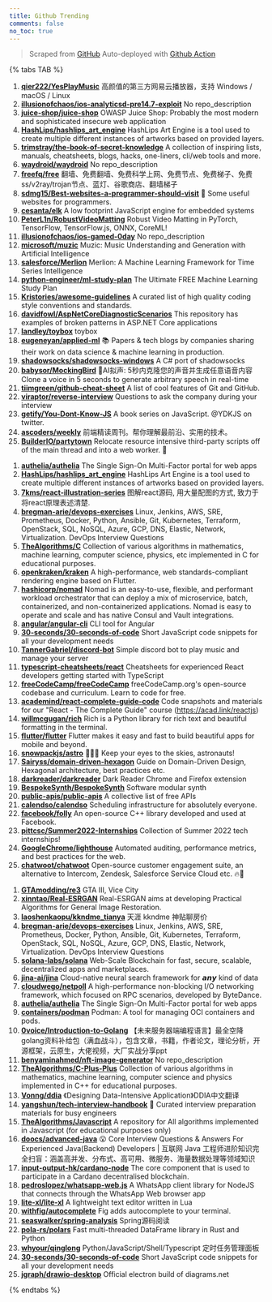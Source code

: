 ```yaml
---
title: Github Trending
comments: false
no_toc: true
---
```


> Scraped from [GitHub](https://github.com/trending)
Auto-deployed with [Github Action](https://docs.github.com/en/actions)

{% tabs TAB %}
<!-- tab Daily -->
1. [**qier222/YesPlayMusic**](https://github.com/qier222/YesPlayMusic)
高颜值的第三方网易云播放器，支持 Windows / macOS / Linux
2. [**illusionofchaos/ios-analyticsd-pre14.7-exploit**](https://github.com/illusionofchaos/ios-analyticsd-pre14.7-exploit)
No repo_description
3. [**juice-shop/juice-shop**](https://github.com/juice-shop/juice-shop)
OWASP Juice Shop: Probably the most modern and sophisticated insecure web application
4. [**HashLips/hashlips_art_engine**](https://github.com/HashLips/hashlips_art_engine)
HashLips Art Engine is a tool used to create multiple different instances of artworks based on provided layers.
5. [**trimstray/the-book-of-secret-knowledge**](https://github.com/trimstray/the-book-of-secret-knowledge)
A collection of inspiring lists, manuals, cheatsheets, blogs, hacks, one-liners, cli/web tools and more.
6. [**waydroid/waydroid**](https://github.com/waydroid/waydroid)
No repo_description
7. [**freefq/free**](https://github.com/freefq/free)
翻墙、免费翻墙、免费科学上网、免费节点、免费梯子、免费ss/v2ray/trojan节点、蓝灯、谷歌商店、翻墙梯子
8. [**sdmg15/Best-websites-a-programmer-should-visit**](https://github.com/sdmg15/Best-websites-a-programmer-should-visit)
🔗 Some useful websites for programmers.
9. [**cesanta/elk**](https://github.com/cesanta/elk)
A low footprint JavaScript engine for embedded systems
10. [**PeterL1n/RobustVideoMatting**](https://github.com/PeterL1n/RobustVideoMatting)
Robust Video Matting in PyTorch, TensorFlow, TensorFlow.js, ONNX, CoreML!
11. [**illusionofchaos/ios-gamed-0day**](https://github.com/illusionofchaos/ios-gamed-0day)
No repo_description
12. [**microsoft/muzic**](https://github.com/microsoft/muzic)
Muzic: Music Understanding and Generation with Artificial Intelligence
13. [**salesforce/Merlion**](https://github.com/salesforce/Merlion)
Merlion: A Machine Learning Framework for Time Series Intelligence
14. [**python-engineer/ml-study-plan**](https://github.com/python-engineer/ml-study-plan)
The Ultimate FREE Machine Learning Study Plan
15. [**Kristories/awesome-guidelines**](https://github.com/Kristories/awesome-guidelines)
A curated list of high quality coding style conventions and standards.
16. [**davidfowl/AspNetCoreDiagnosticScenarios**](https://github.com/davidfowl/AspNetCoreDiagnosticScenarios)
This repository has examples of broken patterns in ASP.NET Core applications
17. [**landley/toybox**](https://github.com/landley/toybox)
toybox
18. [**eugeneyan/applied-ml**](https://github.com/eugeneyan/applied-ml)
📚 Papers & tech blogs by companies sharing their work on data science & machine learning in production.
19. [**shadowsocks/shadowsocks-windows**](https://github.com/shadowsocks/shadowsocks-windows)
A C# port of shadowsocks
20. [**babysor/MockingBird**](https://github.com/babysor/MockingBird)
🚀AI拟声: 5秒内克隆您的声音并生成任意语音内容 Clone a voice in 5 seconds to generate arbitrary speech in real-time
21. [**tiimgreen/github-cheat-sheet**](https://github.com/tiimgreen/github-cheat-sheet)
A list of cool features of Git and GitHub.
22. [**viraptor/reverse-interview**](https://github.com/viraptor/reverse-interview)
Questions to ask the company during your interview
23. [**getify/You-Dont-Know-JS**](https://github.com/getify/You-Dont-Know-JS)
A book series on JavaScript. @YDKJS on twitter.
24. [**ascoders/weekly**](https://github.com/ascoders/weekly)
前端精读周刊。帮你理解最前沿、实用的技术。
25. [**BuilderIO/partytown**](https://github.com/BuilderIO/partytown)
Relocate resource intensive third-party scripts off of the main thread and into a web worker. 🎉
<!-- endtab -->
<!-- tab Weekly -->
1. [**authelia/authelia**](https://github.com/authelia/authelia)
The Single Sign-On Multi-Factor portal for web apps
2. [**HashLips/hashlips_art_engine**](https://github.com/HashLips/hashlips_art_engine)
HashLips Art Engine is a tool used to create multiple different instances of artworks based on provided layers.
3. [**7kms/react-illustration-series**](https://github.com/7kms/react-illustration-series)
图解react源码, 用大量配图的方式, 致力于将react原理表述清楚.
4. [**bregman-arie/devops-exercises**](https://github.com/bregman-arie/devops-exercises)
Linux, Jenkins, AWS, SRE, Prometheus, Docker, Python, Ansible, Git, Kubernetes, Terraform, OpenStack, SQL, NoSQL, Azure, GCP, DNS, Elastic, Network, Virtualization. DevOps Interview Questions
5. [**TheAlgorithms/C**](https://github.com/TheAlgorithms/C)
Collection of various algorithms in mathematics, machine learning, computer science, physics, etc implemented in C for educational purposes.
6. [**openkraken/kraken**](https://github.com/openkraken/kraken)
A high-performance, web standards-compliant rendering engine based on Flutter.
7. [**hashicorp/nomad**](https://github.com/hashicorp/nomad)
Nomad is an easy-to-use, flexible, and performant workload orchestrator that can deploy a mix of microservice, batch, containerized, and non-containerized applications. Nomad is easy to operate and scale and has native Consul and Vault integrations.
8. [**angular/angular-cli**](https://github.com/angular/angular-cli)
CLI tool for Angular
9. [**30-seconds/30-seconds-of-code**](https://github.com/30-seconds/30-seconds-of-code)
Short JavaScript code snippets for all your development needs
10. [**TannerGabriel/discord-bot**](https://github.com/TannerGabriel/discord-bot)
Simple discord bot to play music and manage your server
11. [**typescript-cheatsheets/react**](https://github.com/typescript-cheatsheets/react)
Cheatsheets for experienced React developers getting started with TypeScript
12. [**freeCodeCamp/freeCodeCamp**](https://github.com/freeCodeCamp/freeCodeCamp)
freeCodeCamp.org's open-source codebase and curriculum. Learn to code for free.
13. [**academind/react-complete-guide-code**](https://github.com/academind/react-complete-guide-code)
Code snapshots and materials for our "React - The Complete Guide" course (https://acad.link/reactjs)
14. [**willmcgugan/rich**](https://github.com/willmcgugan/rich)
Rich is a Python library for rich text and beautiful formatting in the terminal.
15. [**flutter/flutter**](https://github.com/flutter/flutter)
Flutter makes it easy and fast to build beautiful apps for mobile and beyond.
16. [**snowpackjs/astro**](https://github.com/snowpackjs/astro)
🚀🧑‍🚀 Keep your eyes to the skies, astronauts!
17. [**Sairyss/domain-driven-hexagon**](https://github.com/Sairyss/domain-driven-hexagon)
Guide on Domain-Driven Design, Hexagonal architecture, best practices etc.
18. [**darkreader/darkreader**](https://github.com/darkreader/darkreader)
Dark Reader Chrome and Firefox extension
19. [**BespokeSynth/BespokeSynth**](https://github.com/BespokeSynth/BespokeSynth)
Software modular synth
20. [**public-apis/public-apis**](https://github.com/public-apis/public-apis)
A collective list of free APIs
21. [**calendso/calendso**](https://github.com/calendso/calendso)
Scheduling infrastructure for absolutely everyone.
22. [**facebook/folly**](https://github.com/facebook/folly)
An open-source C++ library developed and used at Facebook.
23. [**pittcsc/Summer2022-Internships**](https://github.com/pittcsc/Summer2022-Internships)
Collection of Summer 2022 tech internships!
24. [**GoogleChrome/lighthouse**](https://github.com/GoogleChrome/lighthouse)
Automated auditing, performance metrics, and best practices for the web.
25. [**chatwoot/chatwoot**](https://github.com/chatwoot/chatwoot)
Open-source customer engagement suite, an alternative to Intercom, Zendesk, Salesforce Service Cloud etc. 🔥💬
<!-- endtab -->
<!-- tab Monthly -->
1. [**GTAmodding/re3**](https://github.com/GTAmodding/re3)
GTA III, Vice City
2. [**xinntao/Real-ESRGAN**](https://github.com/xinntao/Real-ESRGAN)
Real-ESRGAN aims at developing Practical Algorithms for General Image Restoration.
3. [**laoshenkaopu/kkndme_tianya**](https://github.com/laoshenkaopu/kkndme_tianya)
天涯 kkndme 神贴聊房价
4. [**bregman-arie/devops-exercises**](https://github.com/bregman-arie/devops-exercises)
Linux, Jenkins, AWS, SRE, Prometheus, Docker, Python, Ansible, Git, Kubernetes, Terraform, OpenStack, SQL, NoSQL, Azure, GCP, DNS, Elastic, Network, Virtualization. DevOps Interview Questions
5. [**solana-labs/solana**](https://github.com/solana-labs/solana)
Web-Scale Blockchain for fast, secure, scalable, decentralized apps and marketplaces.
6. [**jina-ai/jina**](https://github.com/jina-ai/jina)
Cloud-native neural search framework for 𝙖𝙣𝙮 kind of data
7. [**cloudwego/netpoll**](https://github.com/cloudwego/netpoll)
A high-performance non-blocking I/O networking framework, which focused on RPC scenarios, developed by ByteDance.
8. [**authelia/authelia**](https://github.com/authelia/authelia)
The Single Sign-On Multi-Factor portal for web apps
9. [**containers/podman**](https://github.com/containers/podman)
Podman: A tool for managing OCI containers and pods.
10. [**0voice/Introduction-to-Golang**](https://github.com/0voice/Introduction-to-Golang)
【未来服务器端编程语言】最全空降golang资料补给包（满血战斗），包含文章，书籍，作者论文，理论分析，开源框架，云原生，大佬视频，大厂实战分享ppt
11. [**benyaminahmed/nft-image-generator**](https://github.com/benyaminahmed/nft-image-generator)
No repo_description
12. [**TheAlgorithms/C-Plus-Plus**](https://github.com/TheAlgorithms/C-Plus-Plus)
Collection of various algorithms in mathematics, machine learning, computer science and physics implemented in C++ for educational purposes.
13. [**Vonng/ddia**](https://github.com/Vonng/ddia)
《Designing Data-Intensive Application》DDIA中文翻译
14. [**yangshun/tech-interview-handbook**](https://github.com/yangshun/tech-interview-handbook)
💯 Curated interview preparation materials for busy engineers
15. [**TheAlgorithms/Javascript**](https://github.com/TheAlgorithms/Javascript)
A repository for All algorithms implemented in Javascript (for educational purposes only)
16. [**doocs/advanced-java**](https://github.com/doocs/advanced-java)
😮 Core Interview Questions & Answers For Experienced Java(Backend) Developers | 互联网 Java 工程师进阶知识完全扫盲：涵盖高并发、分布式、高可用、微服务、海量数据处理等领域知识
17. [**input-output-hk/cardano-node**](https://github.com/input-output-hk/cardano-node)
The core component that is used to participate in a Cardano decentralised blockchain.
18. [**pedroslopez/whatsapp-web.js**](https://github.com/pedroslopez/whatsapp-web.js)
A WhatsApp client library for NodeJS that connects through the WhatsApp Web browser app
19. [**lite-xl/lite-xl**](https://github.com/lite-xl/lite-xl)
A lightweight text editor written in Lua
20. [**withfig/autocomplete**](https://github.com/withfig/autocomplete)
Fig adds autocomplete to your terminal.
21. [**seaswalker/spring-analysis**](https://github.com/seaswalker/spring-analysis)
Spring源码阅读
22. [**pola-rs/polars**](https://github.com/pola-rs/polars)
Fast multi-threaded DataFrame library in Rust and Python
23. [**whyour/qinglong**](https://github.com/whyour/qinglong)
Python/JavaScript/Shell/Typescript 定时任务管理面板
24. [**30-seconds/30-seconds-of-code**](https://github.com/30-seconds/30-seconds-of-code)
Short JavaScript code snippets for all your development needs
25. [**jgraph/drawio-desktop**](https://github.com/jgraph/drawio-desktop)
Official electron build of diagrams.net
<!-- endtab -->
{% endtabs %}
